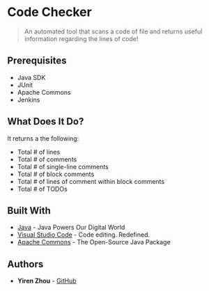 # Code Checker

> An automated tool that scans a code of file and returns useful information regarding the lines of code!

## Prerequisites

* Java SDK
* JUnit
* Apache Commons
* Jenkins

## What Does It Do?
It returns a the following:

* Total # of lines
* Total # of comments
* Total # of single-line comments
* Total # of block comments
* Total # of lines of comment within block comments
* Total # of TODOs


## Built With

* [Java](https://www.java.com/en/) - Java Powers Our Digital World
* [Visual Studio Code](https://code.visualstudio.com/) - Code editing. Redefined.
* [Apache Commons](https://commons.apache.org/) - The Open-Source Java Package


## Authors

* **Yiren Zhou** - [GitHub](https://github.com/yirzhou)




